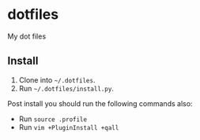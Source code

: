 # dotfiles

My dot files

## Install

1. Clone into `~/.dotfiles`.
2. Run `~/.dotfiles/install.py`.

Post install you should run the following commands also:

- Run `source .profile`
- Run `vim +PluginInstall +qall`


